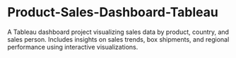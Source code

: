 # Product-Sales-Dashboard-Tableau
A Tableau dashboard project visualizing sales data by product, country, and sales person. Includes insights on sales trends, box shipments, and regional performance using interactive visualizations.
